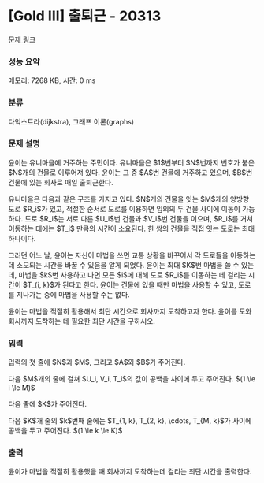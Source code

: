 # [Gold III] 출퇴근 - 20313 

[문제 링크](https://www.acmicpc.net/problem/20313) 

### 성능 요약

메모리: 7268 KB, 시간: 0 ms

### 분류

다익스트라(dijkstra), 그래프 이론(graphs)

### 문제 설명

<p>윤이는 유니마을에 거주하는 주민이다. 유니마을은 $1$번부터 $N$번까지 번호가 붙은 $N$개의 건물로 이루어져 있다. 윤이는 그 중 $A$번 건물에 거주하고 있으며, $B$번 건물에 있는 회사로 매일 출퇴근한다.</p>

<p>유니마을은 다음과 같은 구조를 가지고 있다. $N$개의 건물을 잇는 $M$개의 양방향 도로 $R_i$가 있고, 적절한 순서로 도로를 이용하면 임의의 두 건물 사이에 이동이 가능하다. 도로 $R_i$는 서로 다른 $U_i$번 건물과 $V_i$번 건물을 이으며, $R_i$를 거쳐 이동하는 데에는 $T_i$ 만큼의 시간이 소요된다. 한 쌍의 건물을 직접 잇는 도로는 최대 하나이다.</p>

<p>그러던 어느 날, 윤이는 자신이 마법을 쓰면 교통 상황을 바꾸어서 각 도로들을 이동하는데 소모되는 시간을 바꿀 수 있음을 알게 되었다. 윤이는 최대 $K$번 마법을 쓸 수 있는데, 마법을 $k$번 사용하고 나면 모든 $i$에 대해 도로 $R_i$를 이동하는 데 걸리는 시간이 $T_{i, k}$가 된다고 한다. 윤이는 건물에 있을 때만 마법을 사용할 수 있고, 도로를 지나가는 중에 마법을 사용할 수는 없다.</p>

<p>윤이는 마법을 적절히 활용해서 최단 시간으로 회사까지 도착하고자 한다. 윤이를 도와 회사까지 도착하는 데 필요한 최단 시간을 구하시오.</p>

### 입력 

 <p>입력의 첫 줄에 $N$과 $M$, 그리고 $A$와 $B$가 주어진다.</p>

<p>다음 $M$개의 줄에 걸쳐 $U_i, V_i, T_i$의 값이 공백을 사이에 두고 주어진다. $(1 \le i \le M)$</p>

<p>다음 줄에 $K$가 주어진다.</p>

<p>다음 $K$개 줄의 $k$번째 줄에는 $T_{1, k}, T_{2, k}, \cdots, T_{M, k}$가 사이에 공백을 두고 주어진다. $(1 \le k \le K)$</p>

### 출력 

 <p>윤이가 마법을 적절히 활용했을 때 회사까지 도착하는데 걸리는 최단 시간을 출력한다.</p>

